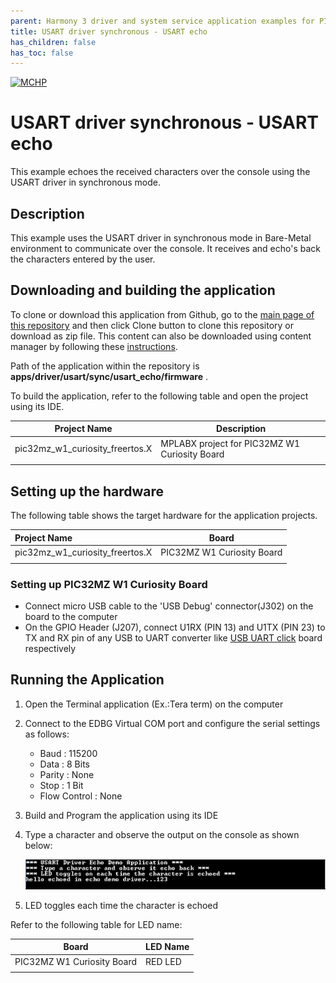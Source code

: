 ```yaml
---
parent: Harmony 3 driver and system service application examples for PIC32MZ W1 family
title: USART driver synchronous - USART echo 
has_children: false
has_toc: false
---
```


[![MCHP](https://www.microchip.com/ResourcePackages/Microchip/assets/dist/images/logo.png)](https://www.microchip.com)

# USART driver synchronous - USART echo

This example echoes the received characters over the console using the USART driver in synchronous mode.

## Description

This example uses the USART driver in synchronous mode in Bare-Metal environment to communicate over the console. It receives and echo's back the characters entered by the user.

## Downloading and building the application

To clone or download this application from Github, go to the [main page of this repository](https://github.com/Microchip-MPLAB-Harmony/core_apps_pic32mz_w1) and then click Clone button to clone this repository or download as zip file.
This content can also be downloaded using content manager by following these [instructions](https://github.com/Microchip-MPLAB-Harmony/contentmanager/wiki).

Path of the application within the repository is **apps/driver/usart/sync/usart_echo/firmware** .

To build the application, refer to the following table and open the project using its IDE.

| Project Name      | Description                                    |
| ----------------- | ---------------------------------------------- |
| pic32mz_w1_curiosity_freertos.X | MPLABX project for PIC32MZ W1 Curiosity Board |
|||

## Setting up the hardware

The following table shows the target hardware for the application projects.

| Project Name| Board|
|:---------|:---------:|
| pic32mz_w1_curiosity_freertos.X | PIC32MZ W1 Curiosity Board |
|||

### Setting up PIC32MZ W1 Curiosity Board

- Connect micro USB cable to the 'USB Debug' connector(J302) on the board to the computer
- On the GPIO Header (J207), connect U1RX (PIN 13) and U1TX (PIN 23) to TX and RX pin of any USB to UART converter like [USB UART click](https://www.mikroe.com/usb-uart-click) board respectively

## Running the Application

1. Open the Terminal application (Ex.:Tera term) on the computer
2. Connect to the EDBG Virtual COM port and configure the serial settings as follows:
    - Baud : 115200
    - Data : 8 Bits
    - Parity : None
    - Stop : 1 Bit
    - Flow Control : None
3. Build and Program the application using its IDE
4. Type a character and observe the output on the console as shown below:

    ![output_sync_usart_echo](images/output_sync_usart_echo.png)

5. LED toggles each time the character is echoed

Refer to the following table for LED name:

| Board | LED Name |
| ----- | -------- |
|  PIC32MZ W1 Curiosity Board | RED LED |
|||
